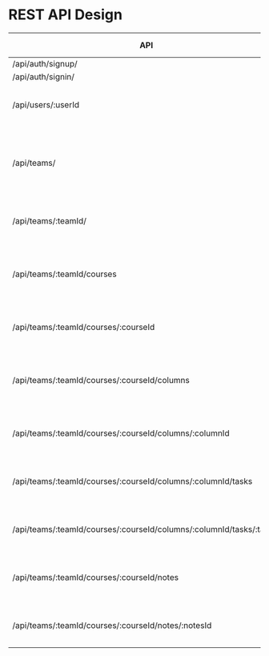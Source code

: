 # REST API Design


| API                                                                  | HTTP Verb          | Description                                                       |
| -------------------------------------------------------------------- | ------------------ | ----------------------------------------------------------------- |
| /api/auth/signup/                                                    | POST               | register                                                          |
| /api/auth/signin/                                                    | POST               | login                                                             |
| /api/users/:userId                                                   | GET, DELETE, PATCH | get, delete and update specific users                             |
| /api/teams/                                                          | GET, POST          | get list of teams for user and create new team including the user |
| /api/teams/:teamId/                                                  | GET, DELETE, PATCH | get, delete and update specific teams                             |
| /api/teams/:teamId/courses                                           | GET, POST          | get list of courses for team and create course for team           |
| /api/teams/:teamId/courses/:courseId                                 | GET, DELETE, PATCH | get, delete and update specific courses                           |
| /api/teams/:teamId/courses/:courseId/columns                         | GET, POST          | get columns for specific course and create new columns            |
| /api/teams/:teamId/courses/:courseId/columns/:columnId               | GET, DELETE, PATCH | get, delete and update specific columns                           |
| /api/teams/:teamId/courses/:courseId/columns/:columnId/tasks         | GET, POST          | get tasks for specific column and create new tasks                |
| /api/teams/:teamId/courses/:courseId/columns/:columnId/tasks/:taskId | GET, DELETE, PATCH | get, delete and update specific tasks                             |
| /api/teams/:teamId/courses/:courseId/notes                           | GET, POST          | get notes for specific course and create new notes                |
| /api/teams/:teamId/courses/:courseId/notes/:notesId                  | GET, DELETE, PATCH | get, delete and update specific notes                             |